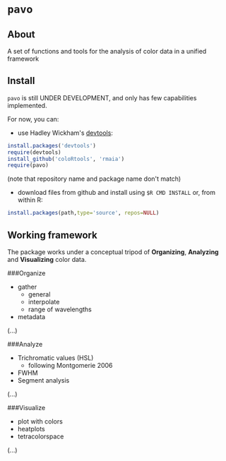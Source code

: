 # `pavo`

## About

A set of functions and tools for the analysis of color data in a unified framework


## Install

`pavo` is still UNDER DEVELOPMENT, and only has few capabilities implemented.

For now, you can:
* use Hadley Wickham's [devtools](https://github.com/hadley/devtools):

```r     
install.packages('devtools')
require(devtools)
install_github('coloRtools', 'rmaia')
require(pavo)
```

(note that repository name and package name don't match)

* download files from github and install using `$R CMD INSTALL` or, from within R:

```r
install.packages(path,type='source', repos=NULL)
```


## Working framework

The package works under a conceptual tripod of **Organizing**, **Analyzing** and **Visualizing** color data.

###Organize
* gather
	* general
	* interpolate
	* range of wavelengths
* metadata

(...)

###Analyze
* Trichromatic values (HSL)
	* following Montgomerie 2006
* FWHM
* Segment analysis

(...)

###Visualize
* plot with colors
* heatplots
* tetracolorspace

(...)